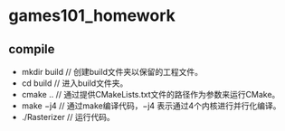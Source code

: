 # games101_homework

## compile
 - mkdir build // 创建build文件夹以保留的工程文件。
 - cd build // 进入build文件夹。
 - cmake .. // 通过提供CMakeLists.txt文件的路径作为参数来运行CMake。
 - make −j4 // 通过make编译代码，−j4 表示通过4个内核进行并行化编译。
 - ./Rasterizer // 运行代码。




        

          
